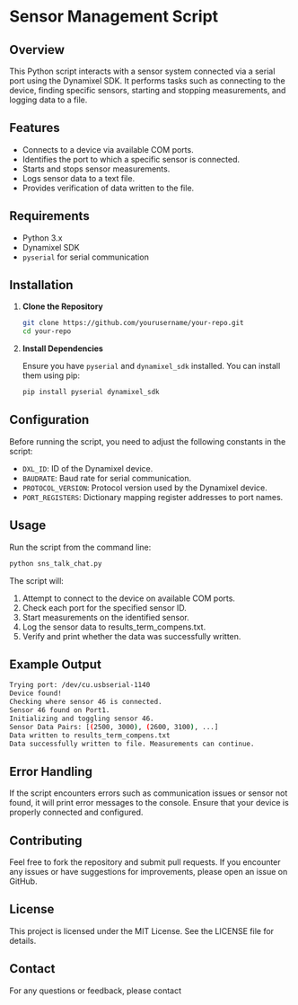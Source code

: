 # Sensor Management Script

## Overview

This Python script interacts with a sensor system connected via a serial port using the Dynamixel SDK. It performs tasks such as connecting to the device, finding specific sensors, starting and stopping measurements, and logging data to a file.

## Features

- Connects to a device via available COM ports.
- Identifies the port to which a specific sensor is connected.
- Starts and stops sensor measurements.
- Logs sensor data to a text file.
- Provides verification of data written to the file.

## Requirements

- Python 3.x
- Dynamixel SDK
- `pyserial` for serial communication

## Installation

1. **Clone the Repository**

    ```sh
    git clone https://github.com/yourusername/your-repo.git
    cd your-repo
    ```

2. **Install Dependencies**

    Ensure you have `pyserial` and `dynamixel_sdk` installed. You can install them using pip:

    ```sh
    pip install pyserial dynamixel_sdk
    ```

## Configuration

Before running the script, you need to adjust the following constants in the script:

- `DXL_ID`: ID of the Dynamixel device.
- `BAUDRATE`: Baud rate for serial communication.
- `PROTOCOL_VERSION`: Protocol version used by the Dynamixel device.
- `PORT_REGISTERS`: Dictionary mapping register addresses to port names.

## Usage

Run the script from the command line:

   ```sh 
   python sns_talk_chat.py
   ```

The script will:

1.	Attempt to connect to the device on available COM ports.
2.	Check each port for the specified sensor ID.
3.	Start measurements on the identified sensor.
4.	Log the sensor data to results_term_compens.txt.
5.	Verify and print whether the data was successfully written.

## Example Output

   ```sh
   Trying port: /dev/cu.usbserial-1140
   Device found!
   Checking where sensor 46 is connected.
   Sensor 46 found on Port1.
   Initializing and toggling sensor 46.
   Sensor Data Pairs: [(2500, 3000), (2600, 3100), ...]
   Data written to results_term_compens.txt
   Data successfully written to file. Measurements can continue.
   ```

## Error Handling

If the script encounters errors such as communication issues or sensor not found, it will print error messages to the console. Ensure that your device is properly connected and configured.

## Contributing

Feel free to fork the repository and submit pull requests. If you encounter any issues or have suggestions for improvements, please open an issue on GitHub.

## License

This project is licensed under the MIT License. See the LICENSE file for details.

## Contact

For any questions or feedback, please contact
